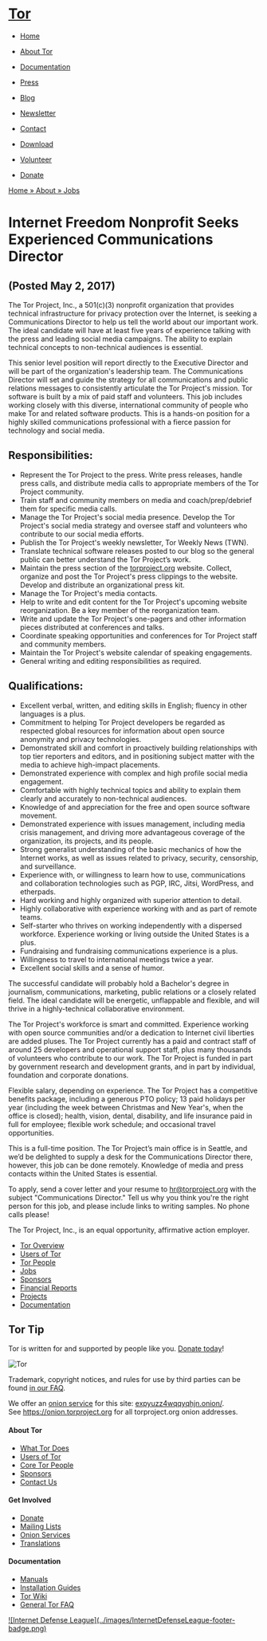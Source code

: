 # [Tor](../index.html.en)

  * [Home](../index.html.en)
  * [About Tor](../about/overview.html.en)
  * [Documentation](../docs/documentation.html.en)
  * [Press](../press/press.html.en)
  * [Blog](https://blog.torproject.org/blog/)
  * [Newsletter](https://newsletter.torproject.org)
  * [Contact](../about/contact.html.en)

  * [Download](../download/download-easy.html.en)
  * [Volunteer](../getinvolved/volunteer.html.en)
  * [Donate](../donate/donate-button.html.en)

[Home » ](../index.html.en) [About » ](../about/overview.html.en)
[Jobs](../about/jobs.html.en)

# Internet Freedom Nonprofit Seeks Experienced Communications Director

## (Posted May 2, 2017)

The Tor Project, Inc., a 501(c)(3) nonprofit organization that provides
technical infrastructure for privacy protection over the Internet, is seeking
a Communications Director to help us tell the world about our important work.
The ideal candidate will have at least five years of experience talking with
the press and leading social media campaigns. The ability to explain technical
concepts to non-technical audiences is essential.

This senior level position will report directly to the Executive Director and
will be part of the organization's leadership team. The Communications
Director will set and guide the strategy for all communications and public
relations messages to consistently articulate the Tor Project's mission. Tor
software is built by a mix of paid staff and volunteers. This job includes
working closely with this diverse, international community of people who make
Tor and related software products. This is a hands-on position for a highly
skilled communications professional with a fierce passion for technology and
social media.

##  Responsibilities:

  * Represent the Tor Project to the press. Write press releases, handle press calls, and distribute media calls to appropriate members of the Tor Project community. 
  * Train staff and community members on media and coach/prep/debrief them for specific media calls. 
  * Manage the Tor Project's social media presence. Develop the Tor Project's social media strategy and oversee staff and volunteers who contribute to our social media efforts. 
  * Publish the Tor Project's weekly newsletter, Tor Weekly News (TWN). 
  * Translate technical software releases posted to our blog so the general public can better understand the Tor Project’s work. 
  * Maintain the press section of the [torproject.org](http://torproject.org/) website. Collect, organize and post the Tor Project's press clippings to the website. Develop and distribute an organizational press kit. 
  * Manage the Tor Project's media contacts. 
  * Help to write and edit content for the Tor Project's upcoming website reorganization. Be a key member of the reorganization team. 
  * Write and update the Tor Project's one-pagers and other information pieces distributed at conferences and talks. 
  * Coordinate speaking opportunities and conferences for Tor Project staff and community members. 
  * Maintain the Tor Project's website calendar of speaking engagements. 
  * General writing and editing responsibilities as required. 

##  Qualifications:

  * Excellent verbal, written, and editing skills in English; fluency in other languages is a plus.
  * Commitment to helping Tor Project developers be regarded as respected global resources for information about open source anonymity and privacy technologies.
  * Demonstrated skill and comfort in proactively building relationships with top tier reporters and editors, and in positioning subject matter with the media to achieve high-impact placements.
  * Demonstrated experience with complex and high profile social media engagement.
  * Comfortable with highly technical topics and ability to explain them clearly and accurately to non-technical audiences.
  * Knowledge of and appreciation for the free and open source software movement.
  * Demonstrated experience with issues management, including media crisis management, and driving more advantageous coverage of the organization, its projects, and its people.
  * Strong generalist understanding of the basic mechanics of how the Internet works, as well as issues related to privacy, security, censorship, and surveillance.
  * Experience with, or willingness to learn how to use, communications and collaboration technologies such as PGP, IRC, Jitsi, WordPress, and etherpads.
  * Hard working and highly organized with superior attention to detail.
  * Highly collaborative with experience working with and as part of remote teams.
  * Self-starter who thrives on working independently with a dispersed workforce. Experience working or living outside the United States is a plus.
  * Fundraising and fundraising communications experience is a plus.
  * Willingness to travel to international meetings twice a year.
  * Excellent social skills and a sense of humor.

The successful candidate will probably hold a Bachelor's degree in journalism,
communications, marketing, public relations or a closely related field. The
ideal candidate will be energetic, unflappable and flexible, and will thrive
in a highly-technical collaborative environment.

The Tor Project's workforce is smart and committed. Experience working with
open source communities and/or a dedication to Internet civil liberties are
added pluses. The Tor Project currently has a paid and contract staff of
around 25 developers and operational support staff, plus many thousands of
volunteers who contribute to our work. The Tor Project is funded in part by
government research and development grants, and in part by individual,
foundation and corporate donations.

Flexible salary, depending on experience. The Tor Project has a competitive
benefits package, including a generous PTO policy; 13 paid holidays per year
(including the week between Christmas and New Year's, when the office is
closed); health, vision, dental, disability, and life insurance paid in full
for employee; flexible work schedule; and occasional travel opportunities.

This is a full-time position. The Tor Project’s main office is in Seattle, and
we’d be delighted to supply a desk for the Communications Director there,
however, this job can be done remotely. Knowledge of media and press contacts
within the United States is essential.

To apply, send a cover letter and your resume to
[hr@torproject.org](mailto:hr@torproject.org) with the subject "Communications
Director." Tell us why you think you're the right person for this job, and
please include links to writing samples. No phone calls please!

The Tor Project, Inc., is an equal opportunity, affirmative action employer.

  * [Tor Overview](../about/overview.html.en)
  * [Users of Tor](../about/torusers.html.en)
  * [Tor People](../about/corepeople.html.en)
  * [Jobs](../about/jobs.html.en)
  * [Sponsors](../about/sponsors.html.en)
  * [Financial Reports](../about/financials.html.en)
  * [Projects](../projects/projects.html.en)
  * [Documentation](../docs/documentation.html.en)

## Tor Tip

Tor is written for and supported by people like you. [Donate
today](../donate/donate.html.en)!

![Tor](../images/onion.jpg)

Trademark, copyright notices, and rules for use by third parties can be found
[in our FAQ](../docs/trademark-faq.html.en).

We offer an [onion service](https://www.torproject.org/docs/hidden-services)
for this site: [expyuzz4wqqyqhjn.onion/](http://expyuzz4wqqyqhjn.onion/).  
See <https://onion.torproject.org> for all torproject.org onion addresses.

#### About Tor

  * [What Tor Does](../about/overview.html.en)
  * [Users of Tor](../about/torusers.html.en)
  * [Core Tor People](../about/corepeople.html.en)
  * [Sponsors](../about/sponsors.html.en)
  * [Contact Us](../about/contact.html.en)

#### Get Involved

  * [Donate](../donate/donate-foot.html.en)
  * [Mailing Lists](../docs/documentation.html.en#MailingLists)
  * [Onion Services](../docs/onion-services.html.en)
  * [Translations](../getinvolved/translation.html.en)

#### Documentation

  * [Manuals](../docs/tor-manual.html.en)
  * [Installation Guides](../docs/documentation.html.en)
  * [Tor Wiki](https://trac.torproject.org/projects/tor/wiki/)
  * [General Tor FAQ](../docs/faq.html.en)

[![Internet Defense League](../images/InternetDefenseLeague-footer-
badge.png)](https://internetdefenseleague.org/)

